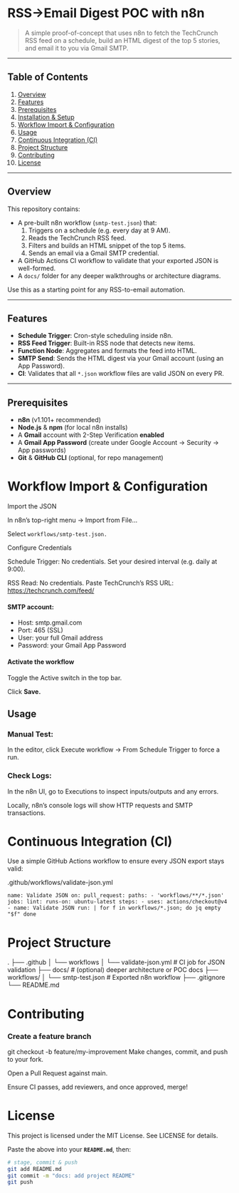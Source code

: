 # RSS→Email Digest POC with n8n

> A simple proof-of-concept that uses n8n to fetch the TechCrunch RSS feed on a schedule, build an HTML digest of the top 5 stories, and email it to you via Gmail SMTP.

---

## Table of Contents

1. [Overview](#overview)  
2. [Features](#features)  
3. [Prerequisites](#prerequisites)  
4. [Installation & Setup](#installation--setup)  
5. [Workflow Import & Configuration](#workflow-import--configuration)  
6. [Usage](#usage)  
7. [Continuous Integration (CI)](#continuous-integration-ci)  
8. [Project Structure](#project-structure)  
9. [Contributing](#contributing)  
10. [License](#license)  

---

## Overview

This repository contains:

- A pre-built n8n workflow (`smtp-test.json`) that:
  1. Triggers on a schedule (e.g. every day at 9 AM).  
  2. Reads the TechCrunch RSS feed.  
  3. Filters and builds an HTML snippet of the top 5 items.  
  4. Sends an email via a Gmail SMTP credential.  
- A GitHub Actions CI workflow to validate that your exported JSON is well-formed.
- A `docs/` folder for any deeper walkthroughs or architecture diagrams.

Use this as a starting point for any RSS-to-email automation.

---

## Features

- **Schedule Trigger**: Cron-style scheduling inside n8n.  
- **RSS Feed Trigger**: Built-in RSS node that detects new items.  
- **Function Node**: Aggregates and formats the feed into HTML.  
- **SMTP Send**: Sends the HTML digest via your Gmail account (using an App Password).  
- **CI**: Validates that all `*.json` workflow files are valid JSON on every PR.

---

## Prerequisites

- **n8n** (v1.101+ recommended)  
- **Node.js** & **npm** (for local n8n installs)  
- A **Gmail** account with 2-Step Verification **enabled**  
- A **Gmail App Password** (create under Google Account → Security → App passwords)  
- **Git** & **GitHub CLI** (optional, for repo management)


# Workflow Import & Configuration

Import the JSON

In n8n’s top-right menu → Import from File…

Select `workflows/smtp-test.json.`

Configure Credentials

Schedule Trigger: No credentials. Set your desired interval (e.g. daily at 9:00).

RSS Read: No credentials. Paste TechCrunch’s RSS URL: https://techcrunch.com/feed/

#### SMTP account:

* Host: smtp.gmail.com
* Port: 465 (SSL)
* User: your full Gmail address
* Password: your Gmail App Password

#### Activate the workflow

Toggle the Active switch in the top bar.

Click **Save.**

## Usage

### Manual Test:

In the editor, click Execute workflow → From Schedule Trigger to force a run.

### Check Logs:

In the n8n UI, go to Executions to inspect inputs/outputs and any errors.

Locally, n8n’s console logs will show HTTP requests and SMTP transactions.

# Continuous Integration (CI)

Use a simple GitHub Actions workflow to ensure every JSON export stays valid:

.github/workflows/validate-json.yml

`name: Validate JSON
on:
  pull_request:
    paths:
      - 'workflows/**/*.json'
jobs:
  lint:
    runs-on: ubuntu-latest
    steps:
      - uses: actions/checkout@v4
      - name: Validate JSON
        run: |
          for f in workflows/*.json; do
            jq empty "$f"
          done`

# Project Structure

.
├── .github
│   └── workflows
│       └── validate-json.yml   # CI job for JSON validation
├── docs/                       # (optional) deeper architecture or POC docs
├── workflows/
│   └── smtp-test.json          # Exported n8n workflow
├── .gitignore
└── README.md

# Contributing

### Create a feature branch

git checkout -b feature/my-improvement
Make changes, commit, and push to your fork.

Open a Pull Request against main.

Ensure CI passes, add reviewers, and once approved, merge!

# License

This project is licensed under the MIT License. See LICENSE for details.


Paste the above into your **`README.md`**, then:

```bash
# stage, commit & push
git add README.md
git commit -m "docs: add project README"
git push
